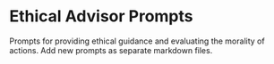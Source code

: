 # Ethical Advisor Prompts

Prompts for providing ethical guidance and evaluating the morality of actions. Add new prompts as separate markdown files.

